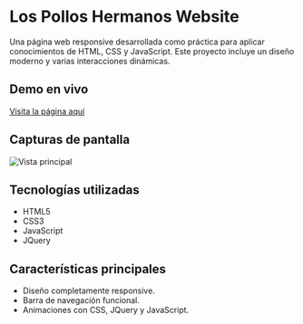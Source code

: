# Los Pollos Hermanos Website

Una página web responsive desarrollada como práctica para aplicar conocimientos de HTML, CSS y JavaScript. Este proyecto incluye un diseño moderno y varias interacciones dinámicas.

## Demo en vivo
[Visita la página aquí](https://emmalcruz.github.io/los-pollos-hermanos-website/)

## Capturas de pantalla
![Vista principal](ruta/a/imagen.png)

## Tecnologías utilizadas
- HTML5
- CSS3
- JavaScript
- JQuery

## Características principales
- Diseño completamente responsive.
- Barra de navegación funcional.
- Animaciones con CSS, JQuery y JavaScript.

